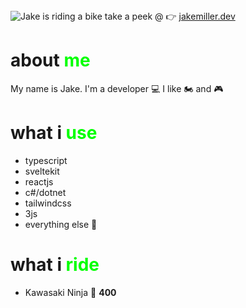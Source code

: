 <img src="bike.gif" alt="Jake is riding a bike">
take a peek @ 👉  <a href="https://jakemiller.dev" alt="Jake Miller's Website Link">jakemiller.dev</a>

<h1>about <span style="color: lime">me</span></h1>

My name is Jake.
I'm a developer 💻
I like 🏍️ and 🎮


<h1>what i <span style="color: lime">use</span></h1>

- typescript 
- sveltekit
- reactjs
- c#/dotnet
- tailwindcss
- 3js
- everything else 🧺

<h1>what i <span style="color: lime">ride</span></h1>

- Kawasaki Ninja 🥷 <span style="font-weight: bold;">400</span>